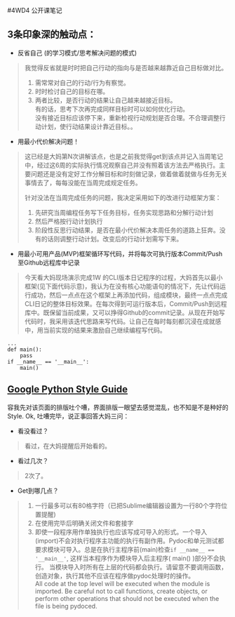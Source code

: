 #4WD4 公开课笔记

## 3条印象深的触动点：
- 反省自己 (的学习模式/思考解决问题的模式)  
> 我觉得反省就是时时把自己行动的指向与是否越来越靠近自己目标做对比。  
> 1. 需常常对自己的行动/行为有察觉。  
> 2. 时时检讨自己的目标在哪。  
> 3. 两者比较，是否行动的结果让自己越来越接近目标。  
> 有的话，思考下次再完成同样目标时可以如何优化行动。  
> 没有接近目标应该停下来，重新检视行动规划是否合理。不合理调整行动计划，使行动结果设计靠近目标。。  
> 
- 用最小代价解决问题！
> 这已经是大妈第N次讲解该点，也是之前我觉得get到该点并记入当周笔记中，经过这6周的实际执行情况观察自己并没有照着该方法去严格执行。主要问题还是没有定好工作分解目标和时刻做记录，做着做着就做与任务无关事情去了，每每没能在当周完成规定任务。  
> 
> 针对没法在当周完成任务的问题，我决定采用如下的改进行动框架方案：  
> 1. 先研究当周编程任务写下任务目标，任务实现思路和分解行动计划  
> 2. 然后严格按行动计划执行  
> 3. 阶段性反思行动结果，是否在最小代价解决本周任务的道路上狂奔。没有的话则调整行动计划。改变后的行动计划需写下来。
- 用最小可用产品(MVP)框架循环写代码，并将每次可执行版本Commit/Push至Github远程库中记录
> 今天看大妈现场演示完成1W 的CLI版本日记程序的过程，大妈首先以最小框架(见下面代码示意)，我认为在没有核心功能语句的情况下，先让代码运行成功，然后一点点在这个框架上再添加代码，组成模块，最终一点点完成CLI日记的整体目标效果。在每次得到可运行版本后，Commit/Push到远程库中。既保留当前成果，又可以挣得Github的commit记录。从现在开始写代码时，我采用该迭代思路来写代码。让自己在每时每刻都沉浸在成就感中，用当前实现的结果来激励自己继续编程写代码。

```
...
def main():
    pass
if __name__ == '__main__':
    main()
```

## [Google Python Style Guide](https://google.github.io/styleguide/pyguide.html)

容我先对该页面的排版吐个嘈，界面排版一眼望去感觉混乱，也不知是不是种好的Style. Ok, 吐嘈完毕，说正事回答大妈三问：  

- 看没看过？
> 看过，在大妈提醒后开始看的。

- 看过几次？
> 2次了。

- Get到哪几点？  
> 1. 一行最多可以有80格字符（已把Sublime编辑器设置为一行80个字符位置提醒)
> 2. 在使用完毕后明确关闭文件和套接字
> 3. 即使一段程序用作单独执行也应该写成可导入的形式。一个导入(import)不会对执行程序主功能的执行有副作用。Pydoc和单元测试都要求模块可导入。总是在执行主程序前(main)检查`if __name__ == '__main__'`, 这样当本程序作为模块导入后主程序( main() )部分不会执行。
> 当模块导入时所有在上层的代码都会执行。请留意不要调用函数，创造对象，执行其他不应该在程序做pydoc处理时的操作。  
> All code at the top level will be executed when the module is imported. Be careful not to call functions, create objects, or perform other operations that should not be executed when the file is being pydoced.